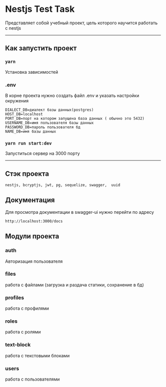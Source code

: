 # Nestjs Test Task

Представляет собой учебный проект, цель которого научится работать с nestjs

---

## Как запустить проект

### `yarn`

Установка зависимостей

### **.env**

В корне проекта нужно создать файл .env и указать настройки окружения
```
DIALECT_DB=диалект базы данных(postgres)
HOST_DB=localhost
PORT_DB=порт на котором запущена база данных ( обычно это 5432)
USERNAME_DB=имя пользователя базы данных
PASSWORD_DB=пароль пользователя бд
NAME_DB=имя базы данных

```


### `yarn run start:dev`

Запуститься сервер на 3000 порту

---
## Стэк проекта
	nestjs, bcryptjs, jwt, pg, sequelize, swagger,  uuid
	
## Документация
Для просмотра документации в swagger-ui нужно перейти по адресу
```
http://localhost:3000/docs
```
## Модули проекта


###  **auth**

Авторизация пользователя

###  **files**

работа с файлами (загрузка и раздача статики, сохранение в бд)

###  **profiles**

работа с профилями

###  **roles**

работа с ролями

###  **text-block**

работа с текстовыми блоками

###  **users**

работа с пользователями
